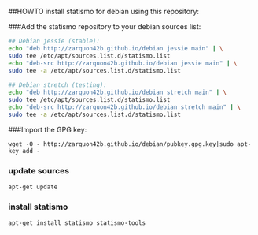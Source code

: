 ##HOWTO install statismo for debian using this repository:

###Add  the statismo repository to your debian sources list:

```bash
## Debian jessie (stable):
echo "deb http://zarquon42b.github.io/debian jessie main" | \
sudo tee /etc/apt/sources.list.d/statismo.list
echo "deb-src http://zarquon42b.github.io/debian jessie main" | \
sudo tee -a /etc/apt/sources.list.d/statismo.list
    
## Debian stretch (testing):
echo "deb http://zarquon42b.github.io/debian stretch main" | \
sudo tee /etc/apt/sources.list.d/statismo.list
echo "deb-src http://zarquon42b.github.io/debian stretch main" | \
sudo tee -a /etc/apt/sources.list.d/statismo.list
```

###Import the GPG key:

    wget -O - http://zarquon42b.github.io/debian/pubkey.gpg.key|sudo apt-key add -

### update sources

    apt-get update

### install statismo

    apt-get install statismo statismo-tools
